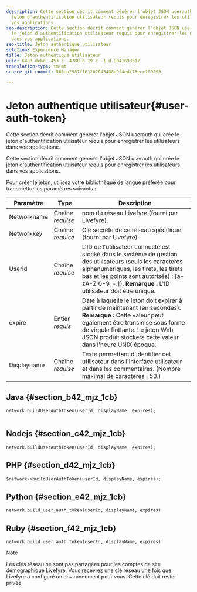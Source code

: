 ```yaml
---
description: Cette section décrit comment générer l'objet JSON userauth qui crée le
  jeton d'authentification utilisateur requis pour enregistrer les utilisateurs dans
  vos applications.
seo-description: Cette section décrit comment générer l'objet JSON userauth qui crée
  le jeton d'authentification utilisateur requis pour enregistrer les utilisateurs
  dans vos applications.
seo-title: Jeton authentique utilisateur
solution: Experience Manager
title: Jeton authentique utilisateur
uuid: 6483 debd -453 c -4780-b 19 c -1 d 8041693617
translation-type: tm+mt
source-git-commit: 566ea2587f101202045488e9f4edf73ece100293

---
```



# Jeton authentique utilisateur{#user-auth-token}

Cette section décrit comment générer l'objet JSON userauth qui crée le jeton d'authentification utilisateur requis pour enregistrer les utilisateurs dans vos applications.

Cette section décrit comment générer l'objet JSON userauth qui crée le jeton d'authentification utilisateur requis pour enregistrer les utilisateurs dans vos applications.

Pour créer le jeton, utilisez votre bibliothèque de langue préférée pour transmettre les paramètres suivants :

| Paramètre | Type | Description |
|---|---|---|
| Networkname | Chaîne *requise* | nom du réseau Livefyre (fourni par Livefyre). |
| Networkkey | Chaîne *requise* | Clé secrète de ce réseau spécifique (fourni par Livefyre). |
| Userid | Chaîne *requise* | L'ID de l'utilisateur connecté est stocké dans le système de gestion des utilisateurs (seuls les caractères alphanumériques, les tirets, les tirets bas et les points sont autorisés) : [a-zA-Z 0-9_-.]). **Remarque :** L'ID utilisateur doit être unique. |
| expire | Entier *requis* | Date à laquelle le jeton doit expirer à partir de maintenant (en secondes). **Remarque :** Cette valeur peut également être transmise sous forme de virgule flottante. Le jeton Web JSON produit stockera cette valeur dans l'heure UNIX époque. |
| Displayname | Chaîne *requise* | Texte permettant d'identifier cet utilisateur dans l'interface utilisateur et dans les commentaires. (Nombre maximal de caractères : 50.) |

## Java {#section_b42_mjz_1cb}

```
network.buildUserAuthToken(userId, displayName, expires); 
 
```

## Nodejs {#section_c42_mjz_1cb}

```
network.buildUserAuthToken(userId, displayName, expires); 
```

## PHP {#section_d42_mjz_1cb}

```
$network->buildUserAuthToken(userId, displayName, expires); 
```

## Python {#section_e42_mjz_1cb}

```
network.build_user_auth_token(userId, displayName, expires) 
```

## Ruby {#section_f42_mjz_1cb}

```
network.build_user_auth_token(userId, displayName, expires) 
```

>[!NOTE]
>
>Les clés réseau ne sont pas partagées pour les comptes de site démographique Livefyre. Vous recevrez une clé réseau une fois que Livefyre a configuré un environnement pour vous. Cette clé doit rester privée.

